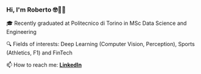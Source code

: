 <!--
**robertofranceschi/robertofranceschi** is a ✨ _special_ ✨ repository because its `README.md` (this file) appears on your GitHub profile.

Here are some ideas to get you started:

- 🔭 I’m currently working on ...
- 🌱 I’m currently learning ...
- 👯 I’m looking to collaborate on ...
- 🤔 I’m looking for help with ...
- 💬 Ask me about ...
- 📫 How to reach me: ...
- 😄 Pronouns: ...
- ⚡ Fun fact: ...


👨🏻‍💻 Learning about RL 🤖 [dpmd](https://deepmind.com/learning-resources/reinforcement-learning-series-2021)

-->
### Hi, I'm Roberto 🤓👨‍💻

🎓 Recently graduated at Politecnico di Torino in MSc Data Science and Engineering

🔍 Fields of interests: Deep Learning (Computer Vision, Perception), Sports (Athletics, F1) and FinTech

📫 How to reach me: [**LinkedIn**](https://www.linkedin.com/in/roberto-franceschi/)
